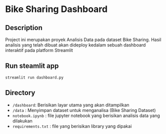 # Bike Sharing Dashboard 

## Description
Project ini merupakan proyek Analisis Data pada dataset Bike Sharing. Hasil analisis yang telah dibuat akan dideploy kedalam sebuah dashboard interaktif pada platform Streamlit

## Run steamlit app
```
streamlit run dashboard.py
```
## Directory
- `/dashboard`: Berisikan layar utama yang akan ditampilkan
- `/data` : Menyimpan dataset untuk menganalisa (Bike Sharing Dataset)
- `notebook.ipynb` : file jupyter notebook yang berisikan analisis data yang dilakukan
- `requirements.txt` : file yang berisikan library yang dipakai